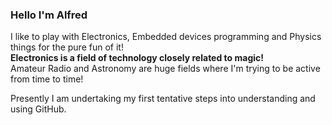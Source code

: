 ### Hello I'm Alfred

I like to play with Electronics, Embedded devices programming and Physics things for the pure fun of it!<br />
**Electronics is a field of technology closely related to magic!**<br />
Amateur Radio and Astronomy are huge fields where I'm trying to be active from time to time!<br />

Presently I am undertaking my first tentative steps into understanding and using GitHub.<br />

